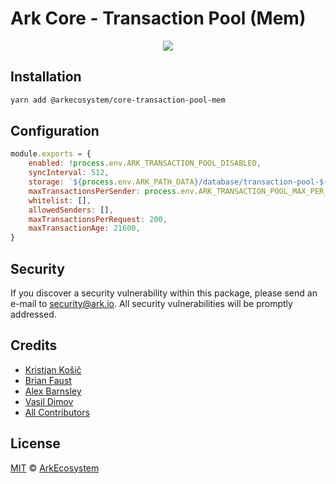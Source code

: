 # Ark Core - Transaction Pool (Mem)

<p align="center">
    <img src="../../banner.png?sanitize=true" />
</p>

## Installation

```bash
yarn add @arkecosystem/core-transaction-pool-mem
```

## Configuration

```js
module.exports = {
	enabled: !process.env.ARK_TRANSACTION_POOL_DISABLED,
	syncInterval: 512,
	storage: `${process.env.ARK_PATH_DATA}/database/transaction-pool-${process.env.ARK_NETWORK_NAME}.sqlite`,
	maxTransactionsPerSender: process.env.ARK_TRANSACTION_POOL_MAX_PER_SENDER || 300,
	whitelist: [],
	allowedSenders: [],
	maxTransactionsPerRequest: 200,
	maxTransactionAge: 21600,
}
```

## Security

If you discover a security vulnerability within this package, please send an e-mail to security@ark.io. All security vulnerabilities will be promptly addressed.

## Credits

-   [Kristjan Košič](https://github.com/kristjank)
-   [Brian Faust](https://github.com/faustbrian)
-   [Alex Barnsley](https://github.com/alexbarnsley)
-   [Vasil Dimov](https://github.com/vasild)
-   [All Contributors](../../../../contributors)

## License

[MIT](LICENSE) © [ArkEcosystem](https://ark.io)
